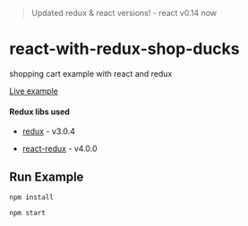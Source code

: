 > Updated redux & react versions! - react v0.14 now

# react-with-redux-shop-ducks
shopping cart example with react and redux

[Live example](http://www.hartzis.me/react-with-redux-shop-ducks/)

#### Redux libs used

- [redux](https://github.com/rackt/redux) - v3.0.4

- [react-redux](https://github.com/rackt/react-redux) - v4.0.0

## Run Example

`npm install`

`npm start`
